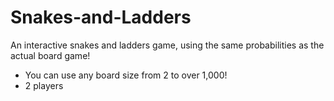 # Snakes-and-Ladders

An interactive snakes and ladders game, using the same probabilities as the actual board game!

- You can use any board size from 2 to over 1,000!
- 2 players
